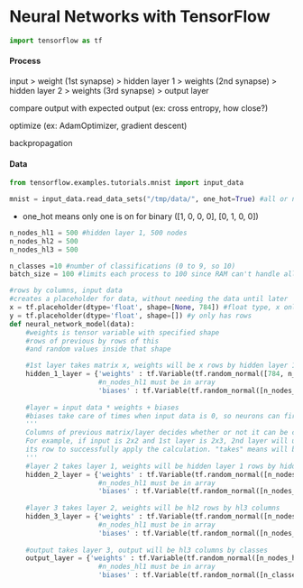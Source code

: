 # Neural Networks with TensorFlow

```python
import tensorflow as tf
```
#### Process
input > weight (1st synapse) > hidden layer 1 > weights (2nd synapse) > hidden layer 2 > weights (3rd synapse) > output layer

compare  output with expected output (ex: cross entropy, how close?)

optimize (ex: AdamOptimizer, gradient descent)

backpropagation

#### Data
```python
from tensorflow.examples.tutorials.mnist import input_data

mnist = input_data.read_data_sets("/tmp/data/", one_hot=True) #all or nothing
```

* one\_hot means only one is on for binary ([1, 0, 0, 0], [0, 1, 0, 0])

```python
n_nodes_hl1 = 500 #hidden layer 1, 500 nodes
n_nodes_hl2 = 500
n_nodes_hl3 = 500

n_classes =10 #number of classifications (0 to 9, so 10)
batch_size = 100 #limits each process to 100 since RAM can't handle all the data (usually)

#rows by columns, input data
#creates a placeholder for data, without needing the data until later
x = tf.placeholder(dtype='float', shape=[None, 784]) #float type, x only has columns
y = tf.placeholder(dtype='float', shape=[]) #y only has rows
def neural_network_model(data):
    #weights is tensor variable with specified shape
    #rows of previous by rows of this
    #and random values inside that shape

    #1st layer takes matrix x, weights will be x rows by hidden layer 1 columns
    hidden_1_layer = {'weights' : tf.Variable(tf.random_normal([784, n_nodes_hl1])),
                      #n_nodes_hl1 must be in array
                      'biases' : tf.Variable(tf.random_normal([n_nodes_hl1]))}
    
    #layer = input data * weights + biases
    #biases take care of times when input data is 0, so neurons can fire
    '''
    Columns of previous matrix/layer decides whether or not it can be computered.
    For example, if input is 2x2 and 1st layer is 2x3, 2nd layer will use 3 as
    its row to successfully apply the calculation. "takes" means will be multiplied by
    '''
    #layer 2 takes layer 1, weights will be hidden layer 1 rows by hidden layer 2 columns
    hidden_2_layer = {'weights' : tf.Variable(tf.random_normal([n_nodes_hl1, n_nodes_hl2])),
                      #n_nodes_hl1 must be in array
                      'biases' : tf.Variable(tf.random_normal([n_nodes_hl2]))}
    
    #layer 3 takes layer 2, weights will be hl2 rows by hl3 columns
    hidden_3_layer = {'weights' : tf.Variable(tf.random_normal([n_nodes_hl2, n_nodes_hl3])),
                      #n_nodes_hl1 must be in array
                      'biases' : tf.Variable(tf.random_normal([n_nodes_hl3]))}
    
    #output takes layer 3, output will be hl3 columns by classes
    output_layer = {'weights' : tf.Variable(tf.random_normal([n_nodes_hl3, n_classes])),
                      #n_nodes_hl1 must be in array
                      'biases' : tf.Variable(tf.random_normal([n_classes]))}
